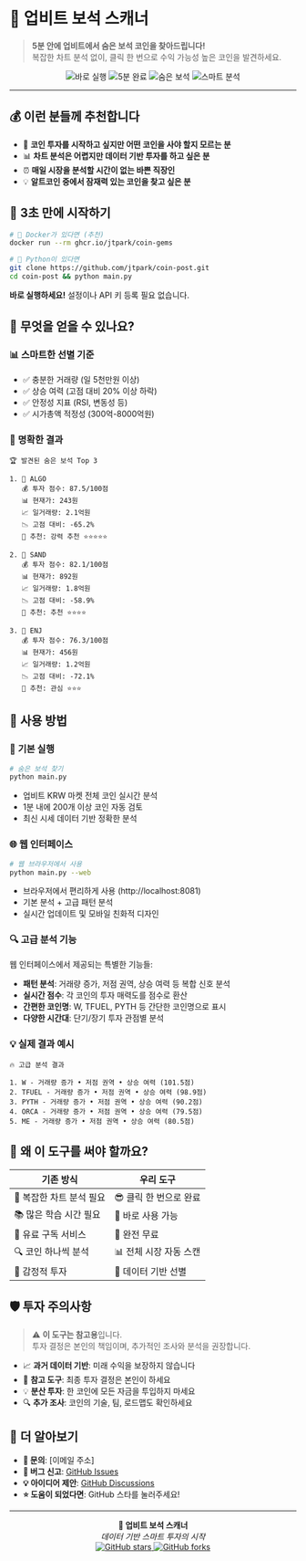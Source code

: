 # 💎 업비트 보석 스캐너

> **5분 안에 업비트에서 숨은 보석 코인을 찾아드립니다!**  
> 복잡한 차트 분석 없이, 클릭 한 번으로 수익 가능성 높은 코인을 발견하세요.

<div align="center">
  <img src="https://img.shields.io/badge/🚀-바로_실행-brightgreen?style=for-the-badge" alt="바로 실행">
  <img src="https://img.shields.io/badge/⚡-5분_완료-blue?style=for-the-badge" alt="5분 완료">
  <img src="https://img.shields.io/badge/💎-숨은_보석-gold?style=for-the-badge" alt="숨은 보석">
  <img src="https://img.shields.io/badge/🔍-스마트_분석-purple?style=for-the-badge" alt="스마트 분석">
</div>

---

## 💰 이런 분들께 추천합니다

- 🎯 **코인 투자를 시작하고 싶지만 어떤 코인을 사야 할지 모르는 분**
- 📊 **차트 분석은 어렵지만 데이터 기반 투자를 하고 싶은 분**
- ⏰ **매일 시장을 분석할 시간이 없는 바쁜 직장인**
- 💡 **알트코인 중에서 잠재력 있는 코인을 찾고 싶은 분**

## 🚀 3초 만에 시작하기

```bash
# 🐳 Docker가 있다면 (추천)
docker run --rm ghcr.io/jtpark/coin-gems

# 🐍 Python이 있다면
git clone https://github.com/jtpark/coin-post.git
cd coin-post && python main.py
```

**바로 실행하세요!** 설정이나 API 키 등록 필요 없습니다.

## 💎 무엇을 얻을 수 있나요?

### 📊 **스마트한 선별 기준**
- ✅ 충분한 거래량 (일 5천만원 이상)
- ✅ 상승 여력 (고점 대비 20% 이상 하락)
- ✅ 안정성 지표 (RSI, 변동성 등)
- ✅ 시가총액 적정성 (300억-8000억원)

### 🎯 **명확한 결과**
```
🏆 발견된 숨은 보석 Top 3

1. 🥇 ALGO
   💰 투자 점수: 87.5/100점
   📊 현재가: 243원
   📈 일거래량: 2.1억원
   📉 고점 대비: -65.2%
   🎯 추천: 강력 추천 ⭐⭐⭐⭐⭐

2. 🥈 SAND
   💰 투자 점수: 82.1/100점
   📊 현재가: 892원
   📈 일거래량: 1.8억원
   📉 고점 대비: -58.9%
   🎯 추천: 추천 ⭐⭐⭐⭐

3. 🥉 ENJ
   💰 투자 점수: 76.3/100점
   📊 현재가: 456원
   📈 일거래량: 1.2억원
   📉 고점 대비: -72.1%
   🎯 추천: 관심 ⭐⭐⭐
```

## 🎪 사용 방법

### 📱 **기본 실행**
```bash
# 숨은 보석 찾기
python main.py
```
- 업비트 KRW 마켓 전체 코인 실시간 분석
- 1분 내에 200개 이상 코인 자동 검토
- 최신 시세 데이터 기반 정확한 분석

### 🌐 **웹 인터페이스**
```bash
# 웹 브라우저에서 사용
python main.py --web
```
- 브라우저에서 편리하게 사용 (http://localhost:8081)
- 기본 분석 + 고급 패턴 분석
- 실시간 업데이트 및 모바일 친화적 디자인

### 🔍 **고급 분석 기능**
웹 인터페이스에서 제공되는 특별한 기능들:
- **패턴 분석**: 거래량 증가, 저점 권역, 상승 여력 등 복합 신호 분석
- **실시간 점수**: 각 코인의 투자 매력도를 점수로 환산
- **간편한 코인명**: W, TFUEL, PYTH 등 간단한 코인명으로 표시
- **다양한 시간대**: 단기/장기 투자 관점별 분석

### 💡 **실제 결과 예시**
```
🔥 고급 분석 결과

1. W - 거래량 증가 • 저점 권역 • 상승 여력 (101.5점)
2. TFUEL - 거래량 증가 • 저점 권역 • 상승 여력 (98.9점)
3. PYTH - 거래량 증가 • 저점 권역 • 상승 여력 (90.2점)
4. ORCA - 거래량 증가 • 저점 권역 • 상승 여력 (79.5점)
5. ME - 거래량 증가 • 저점 권역 • 상승 여력 (80.5점)
```

## 🏅 왜 이 도구를 써야 할까요?

| 기존 방식 | 우리 도구 |
|-----------|-----------|
| 🤯 복잡한 차트 분석 필요 | 😎 클릭 한 번으로 완료 |
| 📚 많은 학습 시간 필요 | 🚀 바로 사용 가능 |
| 💸 유료 구독 서비스 | 💎 완전 무료 |
| 🔍 코인 하나씩 분석 | 📊 전체 시장 자동 스캔 |
| 🎲 감정적 투자 | 🎯 데이터 기반 선별 |

## 🛡️ 투자 주의사항

> ⚠️ **이 도구는 참고용**입니다.  
> 투자 결정은 본인의 책임이며, 추가적인 조사와 분석을 권장합니다.

- 📈 **과거 데이터 기반**: 미래 수익을 보장하지 않습니다
- 🎯 **참고 도구**: 최종 투자 결정은 본인이 하세요
- 💡 **분산 투자**: 한 코인에 모든 자금을 투입하지 마세요
- 🔍 **추가 조사**: 코인의 기술, 팀, 로드맵도 확인하세요

## 📱 더 알아보기

- **📧 문의**: [이메일 주소]
- **🐛 버그 신고**: [GitHub Issues](https://github.com/jtpark/coin-post/issues)
- **💡 아이디어 제안**: [GitHub Discussions](https://github.com/jtpark/coin-post/discussions)
- **⭐ 도움이 되었다면**: GitHub 스타를 눌러주세요!

---

<div align="center">
  <strong>💎 업비트 보석 스캐너</strong><br>
  <em>데이터 기반 스마트 투자의 시작</em>
</div>

<div align="center">
  <a href="https://github.com/jtpark/coin-post/stargazers">
    <img src="https://img.shields.io/github/stars/jtpark/coin-post?style=social" alt="GitHub stars">
  </a>
  <a href="https://github.com/jtpark/coin-post/network/members">
    <img src="https://img.shields.io/github/forks/jtpark/coin-post?style=social" alt="GitHub forks">
  </a>
</div>